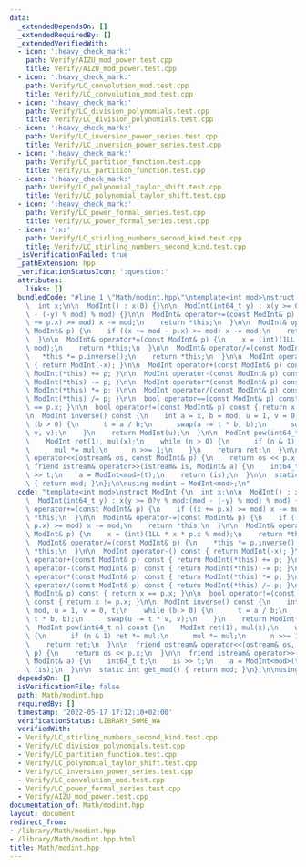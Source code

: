```yaml
---
data:
  _extendedDependsOn: []
  _extendedRequiredBy: []
  _extendedVerifiedWith:
  - icon: ':heavy_check_mark:'
    path: Verify/AIZU_mod_power.test.cpp
    title: Verify/AIZU_mod_power.test.cpp
  - icon: ':heavy_check_mark:'
    path: Verify/LC_convolution_mod.test.cpp
    title: Verify/LC_convolution_mod.test.cpp
  - icon: ':heavy_check_mark:'
    path: Verify/LC_division_polynomials.test.cpp
    title: Verify/LC_division_polynomials.test.cpp
  - icon: ':heavy_check_mark:'
    path: Verify/LC_inversion_power_series.test.cpp
    title: Verify/LC_inversion_power_series.test.cpp
  - icon: ':heavy_check_mark:'
    path: Verify/LC_partition_function.test.cpp
    title: Verify/LC_partition_function.test.cpp
  - icon: ':heavy_check_mark:'
    path: Verify/LC_polynomial_taylor_shift.test.cpp
    title: Verify/LC_polynomial_taylor_shift.test.cpp
  - icon: ':heavy_check_mark:'
    path: Verify/LC_power_formal_series.test.cpp
    title: Verify/LC_power_formal_series.test.cpp
  - icon: ':x:'
    path: Verify/LC_stirling_numbers_second_kind.test.cpp
    title: Verify/LC_stirling_numbers_second_kind.test.cpp
  _isVerificationFailed: true
  _pathExtension: hpp
  _verificationStatusIcon: ':question:'
  attributes:
    links: []
  bundledCode: "#line 1 \"Math/modint.hpp\"\ntemplate<int mod>\nstruct ModInt {\n\
    \  int x;\n\n  ModInt() : x(0) {}\n\n  ModInt(int64_t y) : x(y >= 0?y % mod:(mod\
    \ - (-y) % mod) % mod) {}\n\n  ModInt& operator+=(const ModInt& p) {\n    if ((x\
    \ += p.x) >= mod) x -= mod;\n    return *this;\n  }\n\n  ModInt& operator-=(const\
    \ ModInt& p) {\n    if ((x += mod - p.x) >= mod) x -= mod;\n    return *this;\n\
    \  }\n\n  ModInt& operator*=(const ModInt& p) {\n    x = (int)(1LL * x * p.x %\
    \ mod);\n    return *this;\n  }\n\n  ModInt& operator/=(const ModInt& p) {\n \
    \   *this *= p.inverse();\n    return *this;\n  }\n\n  ModInt operator-() const\
    \ { return ModInt(-x); }\n\n  ModInt operator+(const ModInt& p) const { return\
    \ ModInt(*this) += p; }\n\n  ModInt operator-(const ModInt& p) const { return\
    \ ModInt(*this) -= p; }\n\n  ModInt operator*(const ModInt& p) const { return\
    \ ModInt(*this) *= p; }\n\n  ModInt operator/(const ModInt& p) const { return\
    \ ModInt(*this) /= p; }\n\n  bool operator==(const ModInt& p) const { return x\
    \ == p.x; }\n\n  bool operator!=(const ModInt& p) const { return x != p.x; }\n\
    \n  ModInt inverse() const {\n    int a = x, b = mod, u = 1, v = 0, t;\n    while\
    \ (b > 0) {\n      t = a / b;\n      swap(a -= t * b, b);\n      swap(u -= t *\
    \ v, v);\n    }\n    return ModInt(u);\n  }\n\n  ModInt pow(int64_t n) const {\n\
    \    ModInt ret(1), mul(x);\n    while (n > 0) {\n      if (n & 1) ret *= mul;\n\
    \      mul *= mul;\n      n >>= 1;\n    }\n    return ret;\n  }\n\n  friend ostream&\
    \ operator<<(ostream& os, const ModInt& p) {\n    return os << p.x;\n  }\n\n \
    \ friend istream& operator>>(istream& is, ModInt& a) {\n    int64_t t;\n    is\
    \ >> t;\n    a = ModInt<mod>(t);\n    return (is);\n  }\n\n  static int get_mod()\
    \ { return mod; }\n};\n\nusing modint = ModInt<mod>;\n"
  code: "template<int mod>\nstruct ModInt {\n  int x;\n\n  ModInt() : x(0) {}\n\n\
    \  ModInt(int64_t y) : x(y >= 0?y % mod:(mod - (-y) % mod) % mod) {}\n\n  ModInt&\
    \ operator+=(const ModInt& p) {\n    if ((x += p.x) >= mod) x -= mod;\n    return\
    \ *this;\n  }\n\n  ModInt& operator-=(const ModInt& p) {\n    if ((x += mod -\
    \ p.x) >= mod) x -= mod;\n    return *this;\n  }\n\n  ModInt& operator*=(const\
    \ ModInt& p) {\n    x = (int)(1LL * x * p.x % mod);\n    return *this;\n  }\n\n\
    \  ModInt& operator/=(const ModInt& p) {\n    *this *= p.inverse();\n    return\
    \ *this;\n  }\n\n  ModInt operator-() const { return ModInt(-x); }\n\n  ModInt\
    \ operator+(const ModInt& p) const { return ModInt(*this) += p; }\n\n  ModInt\
    \ operator-(const ModInt& p) const { return ModInt(*this) -= p; }\n\n  ModInt\
    \ operator*(const ModInt& p) const { return ModInt(*this) *= p; }\n\n  ModInt\
    \ operator/(const ModInt& p) const { return ModInt(*this) /= p; }\n\n  bool operator==(const\
    \ ModInt& p) const { return x == p.x; }\n\n  bool operator!=(const ModInt& p)\
    \ const { return x != p.x; }\n\n  ModInt inverse() const {\n    int a = x, b =\
    \ mod, u = 1, v = 0, t;\n    while (b > 0) {\n      t = a / b;\n      swap(a -=\
    \ t * b, b);\n      swap(u -= t * v, v);\n    }\n    return ModInt(u);\n  }\n\n\
    \  ModInt pow(int64_t n) const {\n    ModInt ret(1), mul(x);\n    while (n > 0)\
    \ {\n      if (n & 1) ret *= mul;\n      mul *= mul;\n      n >>= 1;\n    }\n\
    \    return ret;\n  }\n\n  friend ostream& operator<<(ostream& os, const ModInt&\
    \ p) {\n    return os << p.x;\n  }\n\n  friend istream& operator>>(istream& is,\
    \ ModInt& a) {\n    int64_t t;\n    is >> t;\n    a = ModInt<mod>(t);\n    return\
    \ (is);\n  }\n\n  static int get_mod() { return mod; }\n};\n\nusing modint = ModInt<mod>;"
  dependsOn: []
  isVerificationFile: false
  path: Math/modint.hpp
  requiredBy: []
  timestamp: '2022-05-17 17:12:10+02:00'
  verificationStatus: LIBRARY_SOME_WA
  verifiedWith:
  - Verify/LC_stirling_numbers_second_kind.test.cpp
  - Verify/LC_division_polynomials.test.cpp
  - Verify/LC_partition_function.test.cpp
  - Verify/LC_polynomial_taylor_shift.test.cpp
  - Verify/LC_inversion_power_series.test.cpp
  - Verify/LC_convolution_mod.test.cpp
  - Verify/LC_power_formal_series.test.cpp
  - Verify/AIZU_mod_power.test.cpp
documentation_of: Math/modint.hpp
layout: document
redirect_from:
- /library/Math/modint.hpp
- /library/Math/modint.hpp.html
title: Math/modint.hpp
---
```

